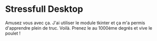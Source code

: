 # Stressfull Desktop
 Amusez vous avec ça. J'ai utiliser le module tkinter et ça m'a permis d'apprendre plein de truc. Voilà. Prenez le au 1000ème degrés et vive le poulet ! 
